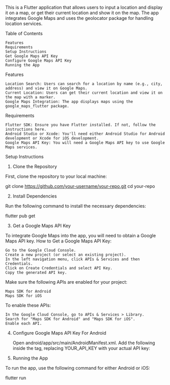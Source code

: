 This is a Flutter application that allows users to input a location and display it on a map, or get their current location and show it on the map. The app integrates Google Maps and uses the geolocator package for handling location services.

Table of Contents

    Features
    Requirements
    Setup Instructions
    Get Google Maps API Key
    Configure Google Maps API Key
    Running the App

Features

    Location Search: Users can search for a location by name (e.g., city, address) and view it on Google Maps.
    Current Location: Users can get their current location and view it on the map with a marker.
    Google Maps Integration: The app displays maps using the google_maps_flutter package.

Requirements

    Flutter SDK: Ensure you have Flutter installed. If not, follow the instructions here.
    Android Studio or Xcode: You'll need either Android Studio for Android development or Xcode for iOS development.
    Google Maps API Key: You will need a Google Maps API key to use Google Maps services.

Setup Instructions

1. Clone the Repository

First, clone the repository to your local machine:

git clone https://github.com/your-username/your-repo.git
cd your-repo

2. Install Dependencies

Run the following command to install the necessary dependencies:

flutter pub get

3. Get a Google Maps API Key

To integrate Google Maps into the app, you will need to obtain a Google Maps API key.
How to Get a Google Maps API Key:

    Go to the Google Cloud Console.
    Create a new project (or select an existing project).
    In the left navigation menu, click APIs & Services and then Credentials.
    Click on Create Credentials and select API Key.
    Copy the generated API key.


Make sure the following APIs are enabled for your project:

    Maps SDK for Android
    Maps SDK for iOS

To enable these APIs:

    In the Google Cloud Console, go to APIs & Services > Library.
    Search for "Maps SDK for Android" and "Maps SDK for iOS".
    Enable each API.

4. Configure Google Maps API Key
For Android

    Open android/app/src/main/AndroidManifest.xml.
    Add the following inside the <application> tag, replacing YOUR_API_KEY with your actual API key:
<meta-data
   android:name="com.google.android.geo.API_KEY"
   android:value="YOUR_API_KEY"/>

5. Running the App

To run the app, use the following command for either Android or iOS:

flutter run
